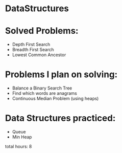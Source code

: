 # DataStructures

# Solved Problems:
* Depth First Search 
* Breadth First Search 
* Lowest Common Ancestor 

# Problems I plan on solving:
* Balance a Binary Search Tree
* Find which words are anagrams
* Continuous Median Problem (using heaps)

# Data Structures practiced:
* Queue
* Min Heap

total hours: 8
